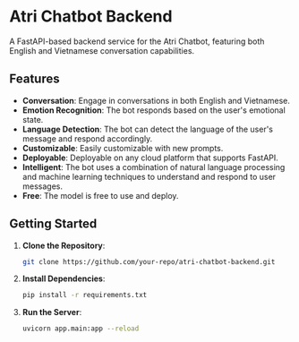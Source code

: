 # Atri Chatbot Backend

A FastAPI-based backend service for the Atri Chatbot, featuring both English and Vietnamese conversation capabilities.

## Features
- **Conversation**: Engage in conversations in both English and Vietnamese.
- **Emotion Recognition**: The bot responds based on the user's emotional state.
- **Language Detection**: The bot can detect the language of the user's message and respond accordingly.
- **Customizable**: Easily customizable with new prompts.
- **Deployable**: Deployable on any cloud platform that supports FastAPI.
- **Intelligent**: The bot uses a combination of natural language processing and machine learning techniques to understand and respond to user messages.
- **Free**: The model is free to use and deploy.

## Getting Started

1. **Clone the Repository**:
   ```bash
   git clone https://github.com/your-repo/atri-chatbot-backend.git
   ```

2. **Install Dependencies**:
   ```bash  
   pip install -r requirements.txt
   ```

3. **Run the Server**:
   ```bash
   uvicorn app.main:app --reload
   ```
